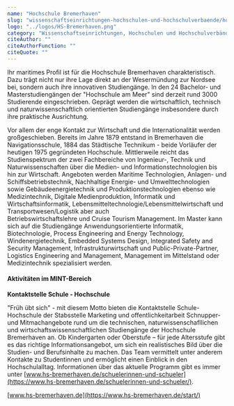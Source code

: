 ```yaml
---
name: "Hochschule Bremerhaven"
slug: "wissenschaftseinrichtungen-hochschulen-und-hochschulverbaende/hochschule-bremerhaven"
logo: "../logos/HS-Bremerhaven.png"
category: "Wissenschaftseinrichtungen, Hochschulen und Hochschulverbände"
citeAuthor: ""
citeAuthorFunction: ""
citeQuote: ""
---
```


lhr maritimes Profil ist für die Hochschule Bremerhaven charakteristisch. Dazu trägt nicht nur ihre Lage direkt an der Wesermündung zur Nordsee bei, sondern auch ihre innovativen Studiengänge. ln den 24 Bachelor- und Masterstudiengängen der "Hochschule am Meer" sind derzeit rund 3000 Studierende eingeschrieben. Geprägt werden die wirtschaftlich, technisch und naturwissenschaftlich orientierten Studiengänge insbesondere durch ihre praktische Ausrichtung.

Vor allem der enge Kontakt zur Wirtschaft und die Internationalität werden großgeschieben. Bereits im Jahre 1879 entstand in Bremerhaven die Navigationsschule, 1884 das Städtische Technikum - beide Vorläufer der heutigen 1975 gegründeten Hochschule. Mittlerweile reicht das Studienspektrum der zwei Fachbereiche von lngenieur-, Technik und Naturwissenschaften über die Medien- und lnformationstechnologien bis hin zur Wirtschaft. Angeboten werden Maritime Technologien, Anlagen- und Schiffsbetriebstechnik, Nachhaltige Energie- und Umwelttechnologien sowie Gebäudeenergietechnik und Produktionstechnologien ebenso wie Medizintechnik, Digitale Medienproduktion, lnformatik und Wirtschaftsinformatik, Lebensmitteltechnologie/Lebensmittelwirtschaft und Transportwesen/Logistik aber auch  
Betriebswirtschaftslehre und Cruise Tourism Management. Im Master kann sich auf die Studiengänge Anwendungsorientierte lnformatik, Biotechnologie, Process Engineering and Energy Technology, Windenergietechnik, Embedded Systems Design, lntegrated Safety and Security Management, Infrastrukturwirtschaft und Public-Private-Partner, Logistics Engineering and Management, Management im Mittelstand oder Medizintechnik spezialisiert werden.

#### Aktivitäten im MINT-Bereich

**Kontaktstelle Schule - Hochschule**

"Früh übt sich" - mit diesem Motto bieten die Kontaktstelle Schule-Hochschule der Stabsstelle Marketing und offentlichkeitarbeit Schnupper- und Mitmachangebote rund um die technischen, naturwissenschafllichen und wirtschaftswissenschaftlichen Studiengänge der Hochschule Bremerhaven an. Ob Kindergarten oder Oberstufe – für jede Altersstufe gibt es das richtige lnformationsangebot, um sich ein realistisches Bild über die Studien- und Berufsinhalte zu machen. Das Team vermittelt unter anderem Kontakte zu Studentinnen und ermöglicht einen Einblick in den Hochschulalltag. lnformationen über das aktuelle Programm gibt es immer unter [www.hs-bremerhaven.de/schuelerinnen-und-schueler](https://www.hs-bremerhaven.de/schuelerinnen-und-schueler/).

[www.hs-bremerhaven.de](https://www.hs-bremerhaven.de/start/)
